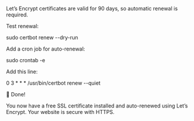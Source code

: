 
Let’s Encrypt certificates are valid for 90 days, so automatic renewal is required.

Test renewal:

sudo certbot renew --dry-run


Add a cron job for auto-renewal:

sudo crontab -e


Add this line:

0 3 * * * /usr/bin/certbot renew --quiet

🎉 Done!

You now have a free SSL certificate installed and auto-renewed using Let’s Encrypt.
Your website is secure with HTTPS.
